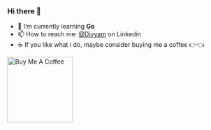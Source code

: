 ### Hi there 👋

- 🌱 I’m currently learning **Go**
- 📫 How to reach me: [@Divyam](www.linkedin.com/in/divyamazad) on Linkedin
- ☕ If you like what i do, maybe consider buying me a coffee 👉👈 

<a href="https://www.buymeacoffee.com/nihaldivyam" target="_blank"><img src="https://cdn.buymeacoffee.com/buttons/v2/default-red.png" alt="Buy Me A Coffee" width="150" ></a>
